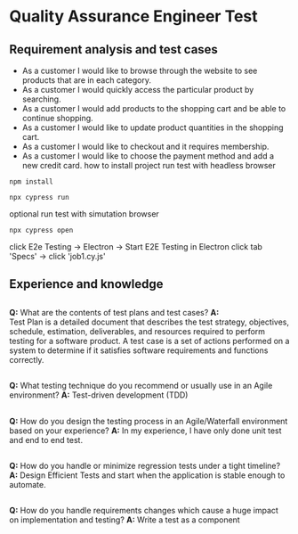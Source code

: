 # Quality Assurance Engineer Test

## Requirement analysis and test cases
- As a customer I would like to browse through the website to see products that are in each category. 
- As a customer I would quickly access the particular product by searching. 
- As a customer I would add products to the shopping cart and be able to continue shopping. 
- As a customer I would like to update product quantities in the shopping cart. 
- As a customer I would like to checkout and  it requires membership. 
- As a customer I would like to choose the payment method and add a new credit card.
how to install project
run test with headless browser
```
npm install
```
```
npx cypress run   
```
optional run test with simutation browser
```
npx cypress open
```
click E2e Testing -> Electron -> Start E2E Testing in Electron
click tab 'Specs' -> click 'job1.cy.js'

## Experience and knowledge

##
**Q:** What are the contents of test plans and test cases?
**A:**  
Test Plan is a detailed document that describes the test strategy, objectives, schedule, estimation, deliverables, and resources required to perform testing for a software product. 
A test case is a set of actions performed on a system to determine if it satisfies software requirements and functions correctly.
##
##
**Q:** What testing technique do you recommend or usually use in an Agile environment?
**A:** Test-driven development (TDD)
##
##
**Q:** How do you design the testing process in an Agile/Waterfall environment based on your experience?
**A:** In my experience, I have only done unit test and end to end test.
##
##
**Q:** How do you handle or minimize regression tests under a tight timeline?
**A:** Design Efficient Tests and start when the application is stable enough to automate.
##
##
**Q:** How do you handle requirements changes which cause a huge impact on implementation and testing?
**A:** Write a test as a component
##




